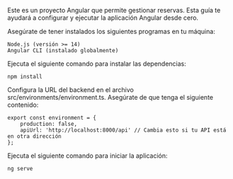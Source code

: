 Este es un proyecto Angular que permite gestionar reservas. Esta guía te ayudará a configurar y ejecutar la aplicación Angular desde cero.

<!-- Requisitos Previos -->
Asegúrate de tener instalados los siguientes programas en tu máquina:

    Node.js (versión >= 14)
    Angular CLI (instalado globalmente)

<!-- Instalación de Dependencias -->
Ejecuta el siguiente comando para instalar las dependencias:

    npm install

<!-- Configuración del Entorno -->
Configura la URL del backend en el archivo src/environments/environment.ts. Asegúrate de que tenga el siguiente contenido:

    export const environment = {
        production: false,
        apiUrl: 'http://localhost:8000/api' // Cambia esto si tu API está en otra dirección
    };

<!-- Ejecución de la Aplicación -->
Ejecuta el siguiente comando para iniciar la aplicación:

    ng serve
